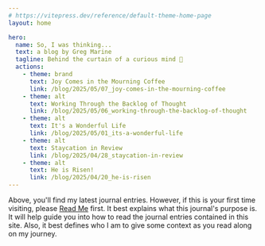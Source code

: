 ```yaml
---
# https://vitepress.dev/reference/default-theme-home-page
layout: home

hero:
  name: So, I was thinking...
  text: a blog by Greg Marine
  tagline: Behind the curtain of a curious mind 🤔
  actions:
    - theme: brand
      text: Joy Comes in the Mourning Coffee
      link: /blog/2025/05/07_joy-comes-in-the-mourning-coffee
    - theme: alt
      text: Working Through the Backlog of Thought
      link: /blog/2025/05/06_working-through-the-backlog-of-thought
    - theme: alt
      text: It's a Wonderful Life
      link: /blog/2025/05/01_its-a-wonderful-life
    - theme: alt
      text: Staycation in Review
      link: /blog/2025/04/28_staycation-in-review
    - theme: alt
      text: He is Risen!
      link: /blog/2025/04/20_he-is-risen
---
```


Above, you'll find my latest journal entries. However, if this is your first time visiting, please [Read Me](read-me) first. It best explains what this journal's purpose is. It will help guide you into how to read the journal entries contained in this site. Also, it best defines who I am to give some context as you read along on my journey.